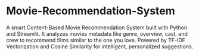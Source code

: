 # Movie-Recommendation-System
A smart Content-Based Movie Recommendation System built with Python and Streamlit. It analyzes movies metadata like genre, overview, cast, and crew to recommend films similar to the one you love. Powered by TF-IDF Vectorization and Cosine Similarity for intelligent, personalized suggestions.
